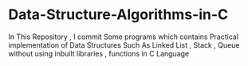 # Data-Structure-Algorithms-in-C
In This Repository , I commit Some programs which contains Practical implementation of Data Structures Such As Linked List , Stack , Queue without using inbuilt libraries , functions in C Language
